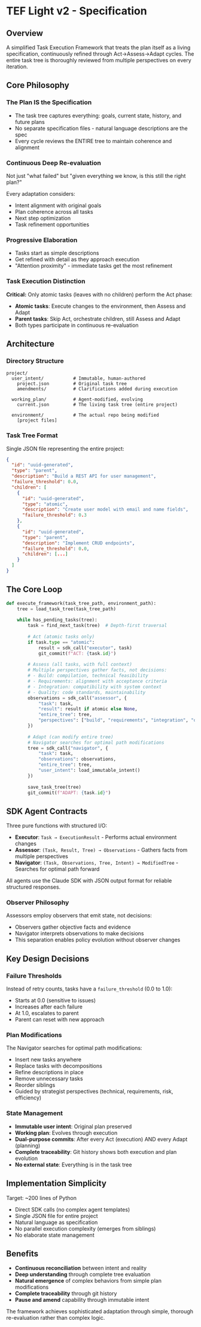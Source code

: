 # TEF Light v2 - Specification

## Overview

A simplified Task Execution Framework that treats the plan itself as a living specification, continuously refined through Act→Assess→Adapt cycles. The entire task tree is thoroughly reviewed from multiple perspectives on every iteration.

## Core Philosophy

### The Plan IS the Specification
- The task tree captures everything: goals, current state, history, and future plans
- No separate specification files - natural language descriptions are the spec
- Every cycle reviews the ENTIRE tree to maintain coherence and alignment

### Continuous Deep Re-evaluation
Not just "what failed" but "given everything we know, is this still the right plan?"

Every adaptation considers:
- Intent alignment with original goals
- Plan coherence across all tasks
- Next step optimization
- Task refinement opportunities

### Progressive Elaboration
- Tasks start as simple descriptions
- Get refined with detail as they approach execution
- "Attention proximity" - immediate tasks get the most refinement

### Task Execution Distinction
**Critical:** Only atomic tasks (leaves with no children) perform the Act phase:
- **Atomic tasks**: Execute changes to the environment, then Assess and Adapt
- **Parent tasks**: Skip Act, orchestrate children, still Assess and Adapt
- Both types participate in continuous re-evaluation

## Architecture

### Directory Structure
```
project/
  user_intent/           # Immutable, human-authored
    project.json         # Original task tree
    amendments/          # Clarifications added during execution
    
  working_plan/          # Agent-modified, evolving
    current.json         # The living task tree (entire project)
    
  environment/           # The actual repo being modified
    [project files]
```

### Task Tree Format
Single JSON file representing the entire project:

```json
{
  "id": "uuid-generated",
  "type": "parent",
  "description": "Build a REST API for user management",
  "failure_threshold": 0.0,
  "children": [
    {
      "id": "uuid-generated",
      "type": "atomic",
      "description": "Create user model with email and name fields",
      "failure_threshold": 0.3
    },
    {
      "id": "uuid-generated",
      "type": "parent",
      "description": "Implement CRUD endpoints",
      "failure_threshold": 0.0,
      "children": [...]
    }
  ]
}
```

## The Core Loop

```python
def execute_framework(task_tree_path, environment_path):
    tree = load_task_tree(task_tree_path)
    
    while has_pending_tasks(tree):
        task = find_next_task(tree)  # Depth-first traversal
        
        # Act (atomic tasks only)
        if task.type == "atomic":
            result = sdk_call("executor", task)
            git_commit(f"ACT: {task.id}")
        
        # Assess (all tasks, with full context)
        # Multiple perspectives gather facts, not decisions:
        # - Build: compilation, technical feasibility
        # - Requirements: alignment with acceptance criteria  
        # - Integration: compatibility with system context
        # - Quality: code standards, maintainability
        observations = sdk_call("assessor", {
            "task": task,
            "result": result if atomic else None,
            "entire_tree": tree,
            "perspectives": ["build", "requirements", "integration", "quality"]
        })
        
        # Adapt (can modify entire tree)
        # Navigator searches for optimal path modifications
        tree = sdk_call("navigator", {
            "task": task,
            "observations": observations,
            "entire_tree": tree,
            "user_intent": load_immutable_intent()
        })
        
        save_task_tree(tree)
        git_commit(f"ADAPT: {task.id}")
```

## SDK Agent Contracts

Three pure functions with structured I/O:

- **Executor**: `Task → ExecutionResult` - Performs actual environment changes
- **Assessor**: `(Task, Result, Tree) → Observations` - Gathers facts from multiple perspectives
- **Navigator**: `(Task, Observations, Tree, Intent) → ModifiedTree` - Searches for optimal path forward

All agents use the Claude SDK with JSON output format for reliable structured responses.

### Observer Philosophy
Assessors employ observers that emit state, not decisions:
- Observers gather objective facts and evidence
- Navigator interprets observations to make decisions
- This separation enables policy evolution without observer changes

## Key Design Decisions

### Failure Thresholds
Instead of retry counts, tasks have a `failure_threshold` (0.0 to 1.0):
- Starts at 0.0 (sensitive to issues)
- Increases after each failure
- At 1.0, escalates to parent
- Parent can reset with new approach

### Plan Modifications  
The Navigator searches for optimal path modifications:
- Insert new tasks anywhere
- Replace tasks with decompositions
- Refine descriptions in place
- Remove unnecessary tasks
- Reorder siblings
- Guided by strategist perspectives (technical, requirements, risk, efficiency)

### State Management
- **Immutable user intent**: Original plan preserved
- **Working plan**: Evolves through execution
- **Dual-purpose commits**: After every Act (execution) AND every Adapt (planning)
- **Complete traceability**: Git history shows both execution and plan evolution
- **No external state**: Everything is in the task tree

## Implementation Simplicity

Target: ~200 lines of Python
- Direct SDK calls (no complex agent templates)
- Single JSON file for entire project
- Natural language as specification
- No parallel execution complexity (emerges from siblings)
- No elaborate state management

## Benefits

- **Continuous reconciliation** between intent and reality
- **Deep understanding** through complete tree evaluation
- **Natural emergence** of complex behaviors from simple plan modifications
- **Complete traceability** through git history
- **Pause and amend** capability through immutable intent

The framework achieves sophisticated adaptation through simple, thorough re-evaluation rather than complex logic.